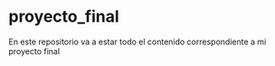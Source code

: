 # proyecto_final
En este repositorio va a estar todo el contenido correspondiente a mi proyecto final
